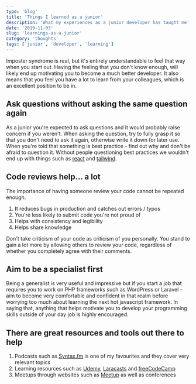 ```yaml
---
type: 'blog'
title: 'Things I learned as a junior'
description: 'What my experiences as a junior developer has taught me'
date: '2019-11-03'
slug: 'learnings-as-a-junior'
category: 'thoughts'
tags: ['junior', 'developer', 'learning']
---
```


Imposter syndrome is real, but it's entirely understandable to feel that way when you start out. Having the feeling
that you don't know enough, will likely end up motivating you to become a much better developer.
It also means that you feel you have a lot to learn from your colleagues, which is an excellent
position to be in.

## Ask questions without asking the same question again

As a junior you're expected to ask questions and it would probably raise concern if you weren't.
When asking the question, try to fully grasp it so that you don't need to ask it again, otherwise write it
down for later use. When you're told that something is best practice - find out why and don't be afraid to
question it. Without people questioning best practices we wouldn't end up with things such as [react](https://reactjs.org)
and [tailwind](https://tailwindcss.com/docs/what-is-tailwind).

## Code reviews help... a lot

The importance of having someone review your code cannot be repeated enough.

1. It reduces bugs in production and catches out errors / typos
2. You're less likely to submit code you're not proud of
3. Helps with consistency and legibility
4. Helps share knowledge

Don't take criticism of your code as criticism of you personally. You stand to gain a lot more by
allowing others to review your code, regardless of whether you completely agree with their comments.

## Aim to be a specialist first

Being a generalist is very useful and impressive but if you start a job that requires you
to work on PHP frameworks such as WordPress or Laravel - aim to become very comfortable
and confident in that realm before worrying too much about learning the next hot javascript framework.
In saying that, anything that helps motivate you to develop your programming skills outside of your day job
is highly encouraged.

## There are great resources and tools out there to help

1. Podcasts such as [Syntax.fm](https://syntax.fm/) is one of my favourites and they cover very relevant topics
2. Learning resources such as [Udemy](https://udemy.com), [Laracasts](https://laracasts.com) and [freeCodeCamp](https://www.freecodecamp.org/)
3. Meetups through websites such as [Meetup](https://www.meetup.com) as well as conferences
